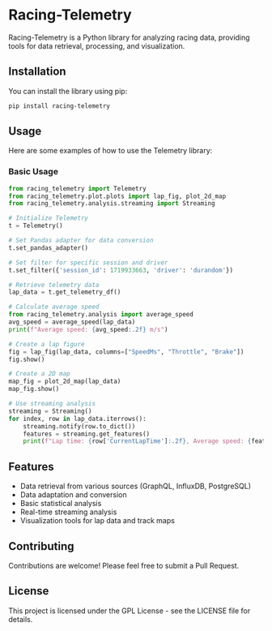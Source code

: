 # Racing-Telemetry

Racing-Telemetry is a Python library for analyzing racing data, providing tools for data retrieval, processing, and visualization.

## Installation

You can install the library using pip:

```bash
pip install racing-telemetry
```

## Usage

Here are some examples of how to use the Telemetry library:

### Basic Usage

```python
from racing_telemetry import Telemetry
from racing_telemetry.plot.plots import lap_fig, plot_2d_map
from racing_telemetry.analysis.streaming import Streaming

# Initialize Telemetry
t = Telemetry()

# Set Pandas adapter for data conversion
t.set_pandas_adapter()

# Set filter for specific session and driver
t.set_filter({'session_id': 1719933663, 'driver': 'durandom'})

# Retrieve telemetry data
lap_data = t.get_telemetry_df()

# Calculate average speed
from racing_telemetry.analysis import average_speed
avg_speed = average_speed(lap_data)
print(f"Average speed: {avg_speed:.2f} m/s")

# Create a lap figure
fig = lap_fig(lap_data, columns=["SpeedMs", "Throttle", "Brake"])
fig.show()

# Create a 2D map
map_fig = plot_2d_map(lap_data)
map_fig.show()

# Use streaming analysis
streaming = Streaming()
for index, row in lap_data.iterrows():
    streaming.notify(row.to_dict())
    features = streaming.get_features()
    print(f"Lap time: {row['CurrentLapTime']:.2f}, Average speed: {features['average_speed'][-1]:.2f}, Coasting time: {features['coasting_time'][-1]:.2f}")
```

## Features

- Data retrieval from various sources (GraphQL, InfluxDB, PostgreSQL)
- Data adaptation and conversion
- Basic statistical analysis
- Real-time streaming analysis
- Visualization tools for lap data and track maps

## Contributing

Contributions are welcome! Please feel free to submit a Pull Request.

## License

This project is licensed under the GPL License - see the LICENSE file for details.
